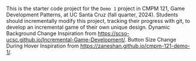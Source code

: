 This is the starter code project for the `Demo 1` project in CMPM 121, Game Development Patterns, at UC Santa Cruz (fall quarter, 2024). Students should incrementally modify this project, tracking their progress with git, to develop an incremental game of their own unique design.
Dynamic Background Change Inspiration from https://scso-ucsc.github.io/Incremental-Game-Development/.
Button Size Change During Hover Inspiration from https://zaneshan.github.io/cmpm-121-demo-1/.
